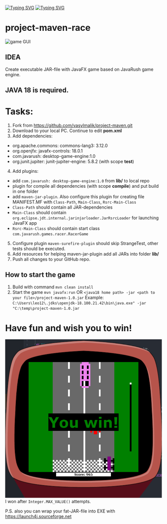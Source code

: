 [![Typing SVG](https://readme-typing-svg.demolab.com/?center=true&vCenter=true&width=435&lines=Miniproject+for)](https://git.io/typing-svg)
[![Typing SVG](https://readme-typing-svg.demolab.com/?center=true&vCenter=true&width=435&lines=JavaRush+University)](https://git.io/typing-svg)


# project-maven-race
![game GUI](https://cdn.javarush.com/images/article/c0b2cb6c-8d36-4ef0-84be-e2d4e6295ab4/512.webp)


## IDEA
Create executable JAR-file with JavaFX game based on JavaRush game engine. 

## JAVA 18 is required.

# Tasks:
1. Fork from https://github.com/vasylmalik/project-maven.git
2. Download to your local PC. Continue to edit **pom.xml**
3. Add dependencies:
  - org.apache.commons: commons-lang3: 3.12.0
  - org.openjfx: javafx-controls: 18.0.1
  - com.javarush: desktop-game-engine:1.0 
  - org.junit.jupiter: junit-jupiter-engine: 5.8.2 (with scope **test**)
4. Add plugins: 
  - add `com.javarush: desktop-game-engine:1.0` from **lib/** to local repo
  - plugin for compile all dependencies (with scope **compile**) and put build in one folder
  - add `maven-jar-plugin`. Also configure this plugin for creating file MANIFEST.MF with `Class-Path`, `Main-Class`, `Rsrc-Main-Class`
  - `Class-Path` should contain all JAR-dependencies
  - `Main-Class` should contain `org.eclipse.jdt.internal.jarinjarloader.JarRsrcLoader` for launching JavaFX app
  - `Rsrc-Main-Class` should contain start class `com.javarush.games.racer.RacerGame`
5. Configure plugin `maven-surefire-plugin` should skip StrangeTest, other tests should be executed.
6. Add resources for helping maven-jar-plugin add all JARs into folder **lib/**
7. Push all changes to your GitHub repo.

## How to start the game
1. Build with command `mvn clean install`
2. Start the game `mvn javafx:run` OR `<java18 home path> -jar <path to your file>/project-maven-1.0.jar`
Example: `C:\Users\leo12\.jdks\openjdk-18.100.21.42\bin\java.exe" -jar "C:\temp\project-maven-1.0.jar`

# Have fun and wish you to win!
![img.png](img.png)
I won after `Integer.MAX_VALUE()` attempts.

P.S. also you can wrap your fat-JAR-file into EXE with https://launch4j.sourceforge.net 
